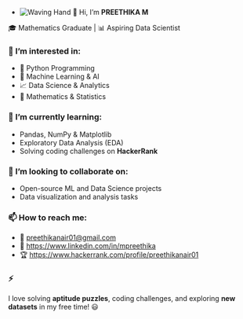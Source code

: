 - ![Waving Hand](https://media.giphy.com/media/hvRJCLFzcasrR4ia7z/giphy.gif) 👋 Hi, I’m **PREETHIKA M**

🎓 Mathematics Graduate | 📊 Aspiring Data Scientist  

### 👀 I’m interested in:
- 🐍 Python Programming  
- 🤖 Machine Learning & AI  
- 📈 Data Science & Analytics  
- 🔢 Mathematics & Statistics  

### 🌱 I’m currently learning:
- Pandas, NumPy & Matplotlib    
- Exploratory Data Analysis (EDA)  
- Solving coding challenges on **HackerRank**  

### 💞️ I’m looking to collaborate on:
- Open-source ML and Data Science projects   
- Data visualization and analysis tasks  

### 📫 How to reach me:
- 💌 preethikanair01@gmail.com  
- 💼 https://www.linkedin.com/in/mpreethika  
- 🏆 https://www.hackerrank.com/profile/preethikanair01 

### ⚡ 
I love solving **aptitude puzzles**, coding challenges, and exploring **new datasets** in my free time! 😃  

<!---
preethika1511/preethika1511 is a ✨ special ✨ repository because its `README.md` (this file) appears on your GitHub profile.
You can click the Preview link to take a look at your changes.
--->
